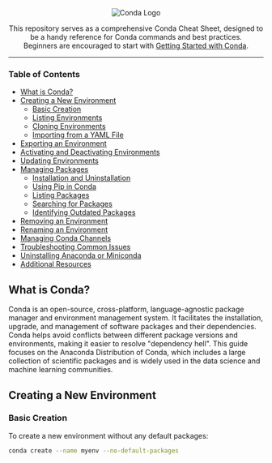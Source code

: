 <div align="center">
    <img src="https://commons.wikimedia.org/wiki/File:Conda_logo.svg" alt="Conda Logo">
    <p>This repository serves as a comprehensive Conda Cheat Sheet, designed to be a handy reference for Conda commands and best practices.<br>
    Beginners are encouraged to start with <a href="https://conda.io/projects/conda/en/latest/user-guide/getting-started.html">Getting Started with Conda</a>.</p>
</div>

---

### **Table of Contents**
- [What is Conda?](#what-is-conda)
- [Creating a New Environment](#creating-a-new-environment)
  - [Basic Creation](#basic-creation)
  - [Listing Environments](#listing-environments)
  - [Cloning Environments](#cloning-environments)
  - [Importing from a YAML File](#importing-from-a-yaml-file)
- [Exporting an Environment](#exporting-an-environment)
- [Activating and Deactivating Environments](#activating-and-deactivating-environments)
- [Updating Environments](#updating-environments)
- [Managing Packages](#managing-packages)
  - [Installation and Uninstallation](#installation-and-uninstallation)
  - [Using Pip in Conda](#using-pip-in-conda)
  - [Listing Packages](#listing-packages)
  - [Searching for Packages](#searching-for-packages)
  - [Identifying Outdated Packages](#identifying-outdated-packages)
- [Removing an Environment](#removing-an-environment)
- [Renaming an Environment](#renaming-an-environment)
- [Managing Conda Channels](#managing-conda-channels)
- [Troubleshooting Common Issues](#troubleshooting-common-issues)
- [Uninstalling Anaconda or Miniconda](#uninstalling-anaconda-or-miniconda)
- [Additional Resources](#additional-resources)

## What is Conda?
Conda is an open-source, cross-platform, language-agnostic package manager and environment management system. It facilitates the installation, upgrade, and management of software packages and their dependencies. Conda helps avoid conflicts between different package versions and environments, making it easier to resolve "dependency hell". This guide focuses on the Anaconda Distribution of Conda, which includes a large collection of scientific packages and is widely used in the data science and machine learning communities.

## Creating a New Environment
### Basic Creation
To create a new environment without any default packages:
```bash
conda create --name myenv --no-default-packages
